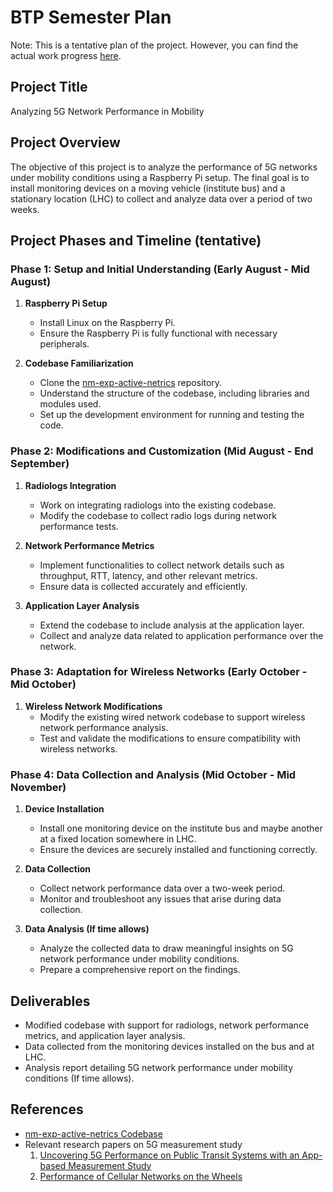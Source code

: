 # BTP Semester Plan

Note: This is a tentative plan of the project. However, you can find the actual work progress [here](./progress.md).

## Project Title
Analyzing 5G Network Performance in Mobility

## Project Overview
The objective of this project is to analyze the performance of 5G networks under mobility conditions using a Raspberry Pi setup. The final goal is to install monitoring devices on a moving vehicle (institute bus) and a stationary location (LHC) to collect and analyze data over a period of two weeks.

## Project Phases and Timeline (tentative)

### Phase 1: Setup and Initial Understanding (Early August - Mid August)
1. **Raspberry Pi Setup**
   - Install Linux on the Raspberry Pi.
   - Ensure the Raspberry Pi is fully functional with necessary peripherals.

2. **Codebase Familiarization**
   - Clone the [nm-exp-active-netrics](https://github.com/internet-equity/nm-exp-active-netrics) repository.
   - Understand the structure of the codebase, including libraries and modules used.
   - Set up the development environment for running and testing the code.

### Phase 2: Modifications and Customization (Mid August - End September)
1. **Radiologs Integration**
   - Work on integrating radiologs into the existing codebase.
   - Modify the codebase to collect radio logs during network performance tests.

2. **Network Performance Metrics**
   - Implement functionalities to collect network details such as throughput, RTT, latency, and other relevant metrics.
   - Ensure data is collected accurately and efficiently.

3. **Application Layer Analysis**
   - Extend the codebase to include analysis at the application layer.
   - Collect and analyze data related to application performance over the network.

### Phase 3: Adaptation for Wireless Networks (Early October - Mid October)
1. **Wireless Network Modifications**
   - Modify the existing wired network codebase to support wireless network performance analysis.
   - Test and validate the modifications to ensure compatibility with wireless networks.

### Phase 4: Data Collection and Analysis (Mid October - Mid November)
1. **Device Installation**
   - Install one monitoring device on the institute bus and maybe another at a fixed location somewhere in LHC.
   - Ensure the devices are securely installed and functioning correctly.

2. **Data Collection**
   - Collect network performance data over a two-week period.
   - Monitor and troubleshoot any issues that arise during data collection.

3. **Data Analysis (If time allows)**
   - Analyze the collected data to draw meaningful insights on 5G network performance under mobility conditions.
   - Prepare a comprehensive report on the findings.

## Deliverables
- Modified codebase with support for radiologs, network performance metrics, and application layer analysis.
- Data collected from the monitoring devices installed on the bus and at LHC.
- Analysis report detailing 5G network performance under mobility conditions (If time allows).

## References
- [nm-exp-active-netrics Codebase](https://github.com/internet-equity/nm-exp-active-netrics)
- Relevant research papers on 5G measurement study
  1. [Uncovering 5G Performance on Public Transit Systems with an
App-based Measurement Study](https://dl.acm.org/doi/10.1145/3618257.3624814)
  2. [Performance of Cellular Networks on the Wheels](https://dl.acm.org/doi/abs/10.1145/3551659.3559040)
